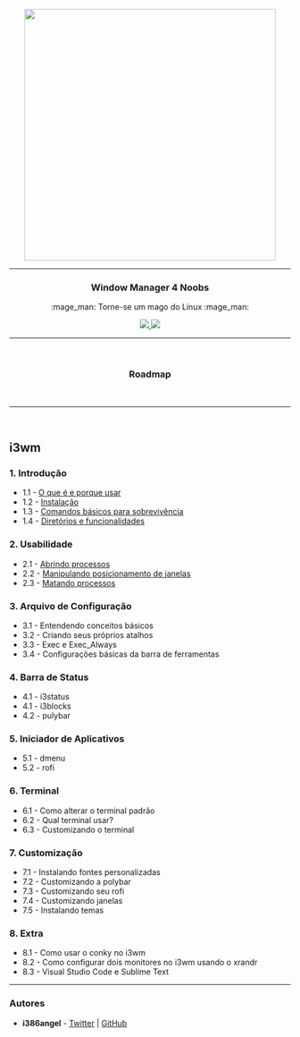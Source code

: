<p align="center">
	<img src="https://user-images.githubusercontent.com/41551840/81976939-a5dacb00-95ff-11ea-814f-e47156215a93.png" height="450">
</p>


___

<p align="center">
	<h3 align="center">Window Manager 4 Noobs</h3>
	<p align="center">:mage_man: Torne-se um mago do Linux :mage_man:</p>
</p>

<p align="center">
	<a target="__blank" href="#">
	  <img src="https://img.shields.io/badge/status-in progress-red?&style=for-the-badge"/>
	  <img src="https://img.shields.io/badge/license-mit-blue?&style=for-the-badge"/>
	</a>
</p>

___

<br>

<h3 align="center">Roadmap</h3>

<br>

<hr>

<br>

<h2>i3wm</h2>

<h3>1. Introdução</h3>
<ul>
  <li>1.1 - <a href="i3wm/01 - Introdução/1.1-O_que_e_e_porque_usar.md">O que é e porque usar</a></li>
  <li>1.2 - <a href="i3wm/01 - Introdução/1.2-Instalacao.md">Instalação</a></li>
  <li>1.3 - <a href="i3wm/01 - Introdução/1.3-Comandos_sobrevivencia.md">Comandos básicos para sobrevivência</a></li>
  <li>1.4 - <a href="i3wm/01 - Introdução/1.4-Diretorios_e_funcionalidades.md">Diretórios e funcionalidades</a></li>  
</ul>

<h3>2. Usabilidade</h3>
<ul>
  <li>2.1 - <a href="i3wm/02 - Usabilidade/2.1-Abrindo_processos.md">Abrindo processos</a></li>
  <li>2.2 - <a href="i3wm/02 - Usabilidade/2.2-Manipulando_janelas.md">Manipulando posicionamento de janelas</a></li>
  <li>2.3 - <a href="i3wm/02 - Usabilidade/2.3-Matando_processos.md">Matando processos</a></li>
</ul>

<h3>3. Arquivo de Configuração</h3>
<ul>
  <li>3.1 - <a>Entendendo conceitos básicos</a></li>
  <li>3.2 - <a>Criando seus próprios atalhos</a></li>
  <li>3.3 - <a>Exec e Exec_Always</a></li>
  <li><a>3.4 - Configurações básicas da barra de ferramentas</a></li>
</ul>

<h3>4. Barra de Status</h3>
<ul>
  <li>4.1 - <a>i3status</a></li>
  <li>4.1 - <a>i3blocks</a></li>
  <li>4.2 - <a>pulybar</a></li>
</ul>

<h3>5. Iniciador de Aplicativos</h3>
<ul>
  <li>5.1 - <a>dmenu</a></li>
  <li>5.2 - <a>rofi</a></li>
</ul>

<h3>6. Terminal</h3>
<ul>
  <li>6.1 - <a>Como alterar o terminal padrão</a></li>
  <li>6.2 - <a>Qual terminal usar?</a></li>
  <li>6.3 - <a>Customizando o terminal</a></li>
</ul>

<h3>7. Customização</h3>
<ul>
  <li>7.1 - <a>Instalando fontes personalizadas</a></li>
  <li>7.2 - <a>Customizando a polybar</a></li>
  <li>7.3 - <a>Customizando seu rofi</a></li>
  <li>7.4 - <a>Customizando janelas</a></li>
  <li>7.5 - <a>Instalando temas</a></li>
</ul>

<h3>8. Extra</h3>
<ul>
  <li>8.1 - <a>Como usar o conky no i3wm</a></li>
  <li>8.2 - <a>Como configurar dois monitores no i3wm usando o xrandr</a></li>
  <li>8.3 - <a>Visual Studio Code e Sublime Text</a></li>
</ul>

<hr>

<h3>Autores</h3>

<ul>
<li><b>i386angel</b> - <a href="https://twitter.com/i386angel">Twitter</a> | <a href="https://github.com/i386angel">GitHub</a></li>
</ul>